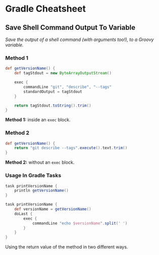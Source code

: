 # Gradle Cheatsheet

## Save Shell Command Output To Variable

_Save the output of a shell command (with arguments too!), to a Groovy variable._

### Method 1

```groovy
def getVersionName() {
    def tagStdout = new ByteArrayOutputStream()

    exec {
        commandLine "git", "describe", "--tags"
        standardOutput = tagStdout
    }

    return tagStdout.toString().trim()
}
```

**Method 1:** inside an `exec` block.

### Method 2

```groovy
def getVersionName() {
    return "git describe --tags".execute().text.trim()
}
```

**Method 2:** without an `exec` block.

### Usage In Gradle Tasks

```gradle
task printVersionName {
    println getVersionName()
}
```

```gradle
task printVersionName {
    def versionName = getVersionName()
    doLast {
        exec {
            commandLine "echo $versionName".split(' ')
        }
    }
}
```

Using the return value of the method in two different ways.
